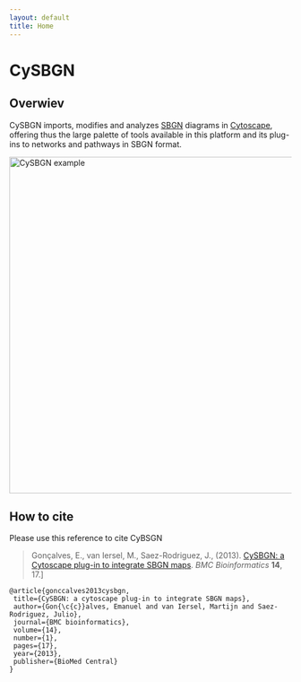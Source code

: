 ```yaml
---
layout: default
title: Home
---
```

# CySBGN

## Overwiev
CySBGN imports, modifies and analyzes [SBGN](http://www.sbgn.org/) diagrams in [Cytoscape](http://www.cytoscape.org/), offering thus the large palette of tools available in this platform and its plug-ins to networks and pathways in SBGN format. 

<img src="/cysbgn/public/shortest_path_4.png" alt="CySBGN example" style="width:700px;height:600px;">

## How to cite

Please use this reference to cite CyBSGN

 > Gonçalves, E., van Iersel, M., Saez-Rodriguez, J., (2013). [CySBGN: a Cytoscape plug-in to integrate SBGN maps](http://dx.doi.org/10.1186/1471-2105-14-17). _BMC Bioinformatics_ **14**, 17.]
 
 ```
 @article{gonccalves2013cysbgn,
  title={CySBGN: a cytoscape plug-in to integrate SBGN maps},
  author={Gon{\c{c}}alves, Emanuel and van Iersel, Martijn and Saez-Rodriguez, Julio},
  journal={BMC bioinformatics},
  volume={14},
  number={1},
  pages={17},
  year={2013},
  publisher={BioMed Central}
}
```
